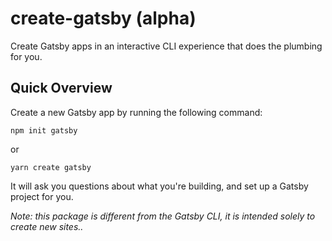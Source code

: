 # create-gatsby (alpha)

Create Gatsby apps in an interactive CLI experience that does the plumbing for you.

## Quick Overview

Create a new Gatsby app by running the following command:

```shell
npm init gatsby
```

or

```shell
yarn create gatsby
```

It will ask you questions about what you're building, and set up a Gatsby project for you.

_Note: this package is different from the Gatsby CLI, it is intended solely to create new sites.._
